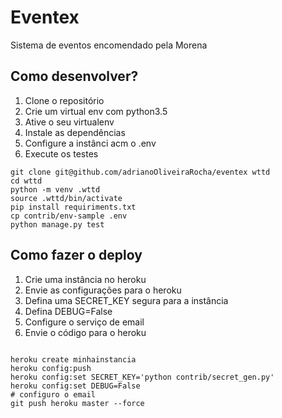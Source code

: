 # Eventex

Sistema de eventos encomendado pela Morena

## Como desenvolver?

1. Clone o repositório
2. Crie um virtual env com python3.5
3. Ative o seu virtualenv
4. Instale as dependências
5. Configure a instânci acm o .env
6. Execute os testes

```console
git clone git@github.com/adrianoOliveiraRocha/eventex wttd
cd wttd 
python -m venv .wttd
source .wttd/bin/activate
pip install requiriments.txt
cp contrib/env-sample .env
python manage.py test
```

## Como fazer o deploy

1. Crie uma instância no heroku
2. Envie as configurações para o heroku
3. Defina uma SECRET_KEY segura para a instância
4. Defina DEBUG=False
5. Configure o serviço de email
6. Envie o código para o heroku

```console

heroku create minhainstancia
heroku config:push
heroku config:set SECRET_KEY='python contrib/secret_gen.py'
heroku config:set DEBUG=False
# configuro o email
git push heroku master --force	

```